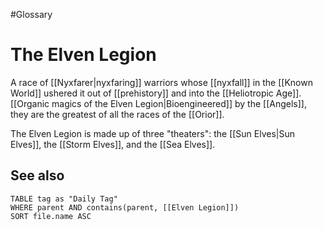 #Glossary
# The Elven Legion

A race of [[Nyxfarer|nyxfaring]] warriors whose [[nyxfall]] in the [[Known World]] ushered it out of [[prehistory]] and into the [[Heliotropic Age]]. [[Organic magics of the Elven Legion|Bioengineered]] by the [[Angels]], they are the greatest of all the races of the [[Orior]].

The Elven Legion is made up of three "theaters": the [[Sun Elves|Sun Elves]], the [[Storm Elves]], and the [[Sea Elves]].

## See also
```dataview
TABLE tag as "Daily Tag"
WHERE parent AND contains(parent, [[Elven Legion]])
SORT file.name ASC
```
